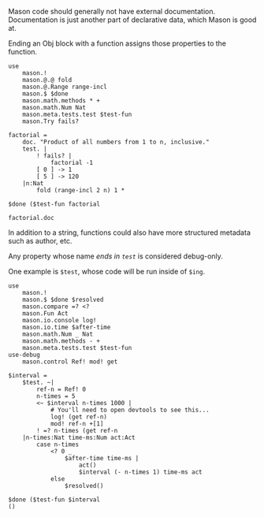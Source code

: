 Mason code should generally not have external documentation.
Documentation is just another part of declarative data, which Mason is good at.

Ending an Obj block with a function assigns those properties to the function.

	use
		mason.!
		mason.@.@ fold
		mason.@.Range range-incl
		mason.$ $done
		mason.math.methods * +
		mason.math.Num Nat
		mason.meta.tests.test $test-fun
		mason.Try fails?

	factorial =
		doc. "Product of all numbers from 1 to n, inclusive."
		test. |
			! fails? |
				factorial -1
			[ 0 ] -> 1
			[ 5 ] -> 120
		|n:Nat
			fold (range-incl 2 n) 1 *

	$done ($test-fun factorial

	factorial.doc

In addition to a string, functions could also have more structured metadata such as author, etc.

Any property whose name *ends in `test`* is considered debug-only.

One example is `$test`, whose code will be run inside of `$ing`.

	use
		mason.!
		mason.$ $done $resolved
		mason.compare =? <?
		mason.Fun Act
		mason.io.console log!
		mason.io.time $after-time
		mason.math.Num _ Nat
		mason.math.methods - +
		mason.meta.tests.test $test-fun
	use-debug
		mason.control Ref! mod! get

	$interval =
		$test. ~|
			ref-n = Ref! 0
			n-times = 5
			<~ $interval n-times 1000 |
				# You'll need to open devtools to see this...
				log! (get ref-n)
				mod! ref-n +[1]
			! =? n-times (get ref-n
		|n-times:Nat time-ms:Num act:Act
			case n-times
				<? 0 _
					$after-time time-ms |
						act()
						$interval (- n-times 1) time-ms act
				else
					$resolved()

	$done ($test-fun $interval
	()
